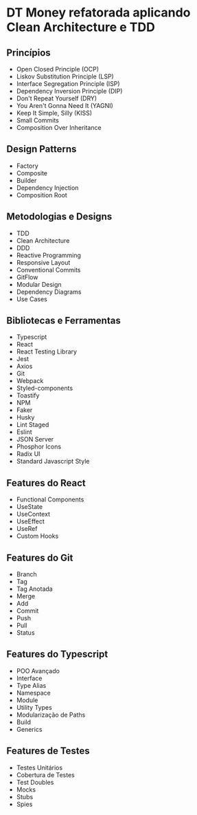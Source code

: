 # DT Money refatorada aplicando Clean Architecture e TDD

## Princípios
- Open Closed Principle (OCP)
- Liskov Substitution Principle (LSP)
- Interface Segregation Principle (ISP)
- Dependency Inversion Principle (DIP)
- Don't Repeat Yourself (DRY)
- You Aren't Gonna Need It (YAGNI)
- Keep It Simple, Silly (KISS)
- Small Commits
- Composition Over Inheritance

## Design Patterns
- Factory
- Composite
- Builder
- Dependency Injection
- Composition Root

## Metodologias e Designs
- TDD
- Clean Architecture
- DDD
- Reactive Programming
- Responsive Layout
- Conventional Commits
- GitFlow
- Modular Design
- Dependency Diagrams
- Use Cases

## Bibliotecas e Ferramentas
- Typescript
- React
- React Testing Library
- Jest
- Axios
- Git
- Webpack
- Styled-components
- Toastify
- NPM
- Faker
- Husky
- Lint Staged
- Eslint
- JSON Server
- Phosphor Icons
- Radix UI
- Standard Javascript Style

## Features do React
- Functional Components
- UseState
- UseContext
- UseEffect
- UseRef
- Custom Hooks

## Features do Git
- Branch
- Tag
- Tag Anotada
- Merge
- Add
- Commit
- Push
- Pull
- Status

## Features do Typescript
- POO Avançado
- Interface
- Type Alias
- Namespace
- Module
- Utility Types
- Modularização de Paths
- Build
- Generics

## Features de Testes
- Testes Unitários
- Cobertura de Testes
- Test Doubles
- Mocks
- Stubs
- Spies
